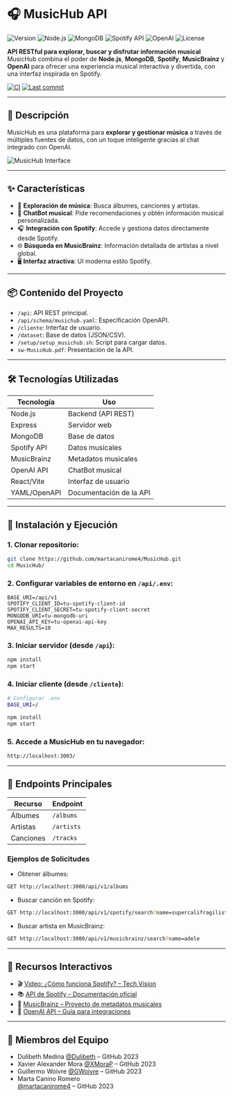 # 🎧 MusicHub API

![Version](https://img.shields.io/badge/version-2.0.0-yellow)
![Node.js](https://img.shields.io/badge/Node.js-v14%2B-green)
![MongoDB](https://img.shields.io/badge/Database-MongoDB-brightgreen)
![Spotify API](https://img.shields.io/badge/API-Spotify-blue)
![OpenAI](https://img.shields.io/badge/OpenAI-ChatBot-purple)
![License](https://img.shields.io/badge/license-MIT-lightgrey)

**API RESTful para explorar, buscar y disfrutar información musical**  
MusicHub combina el poder de **Node.js**, **MongoDB**, **Spotify**, **MusicBrainz** y **OpenAI** para ofrecer una experiencia musical interactiva y divertida, con una interfaz inspirada en Spotify.

[![CI](https://img.shields.io/github/actions/workflow/status/martacanirome4/MusicHub/ci.yml?branch=main)](https://github.com/martacanirome4/MusicHub/actions)
[![Last commit](https://img.shields.io/github/last-commit/martacanirome4/MusicHub)](https://github.com/martacanirome4/dark-matter-api/commits/main)

---

## 🎼 Descripción

MusicHub es una plataforma para **explorar y gestionar música** a través de múltiples fuentes de datos, con un toque inteligente gracias al chat integrado con OpenAI.

![MusicHub Interface](https://github.com/martacanirome4/MusicHub/assets/50625677/ebb53804-fa18-4419-bf0a-666e50f657a9)

---

## ✨ Características

- 🎵 **Exploración de música**: Busca álbumes, canciones y artistas.
- 💬 **ChatBot musical**: Pide recomendaciones y obtén información musical personalizada.
- 🎧 **Integración con Spotify**: Accede y gestiona datos directamente desde Spotify.
- 🌐 **Búsqueda en MusicBrainz**: Información detallada de artistas a nivel global.
- 🖥️ **Interfaz atractiva**: UI moderna estilo Spotify.

---

## 📦 Contenido del Proyecto

- `/api`: API REST principal.
- `/api/schema/musichub.yaml`: Especificación OpenAPI.
- `/cliente`: Interfaz de usuario.
- `/dataset`: Base de datos (JSON/CSV).
- `/setup/setup_musichub.sh`: Script para cargar datos.
- `sw-MusicHub.pdf`: Presentación de la API.

---

## 🛠️ Tecnologías Utilizadas

| Tecnología     | Uso                               |
|----------------|-----------------------------------|
| Node.js        | Backend (API REST)                |
| Express        | Servidor web                      |
| MongoDB        | Base de datos                     |
| Spotify API    | Datos musicales                   |
| MusicBrainz    | Metadatos musicales               |
| OpenAI API     | ChatBot musical                   |
| React/Vite     | Interfaz de usuario               |
| YAML/OpenAPI   | Documentación de la API           |

---

## 🚀 Instalación y Ejecución

### 1. Clonar repositorio:
```bash
git clone https://github.com/martacanirome4/MusicHub.git
cd MusicHub/
```

### 2. Configurar variables de entorno en `/api/.env`:
```env
BASE_URI=/api/v1
SPOTIFY_CLIENT_ID=tu-spotify-client-id
SPOTIFY_CLIENT_SECRET=tu-spotify-client-secret
MONGODB_URI=tu-mongodb-uri
OPENAI_API_KEY=tu-openai-api-key
MAX_RESULTS=10
```

### 3. Iniciar servidor (desde `/api`):
```bash
npm install
npm start
```

### 4. Iniciar cliente (desde `/cliente`):
```bash
# Configurar .env
BASE_URI=/

npm install
npm start
```

### 5. Accede a MusicHub en tu navegador:
```bash
http://localhost:3003/
```

---

## 🧩 Endpoints Principales

| Recurso     | Endpoint                                |
|-------------|-----------------------------------------|
| Álbumes     | `/albums`                               |
| Artistas    | `/artists`                              |
| Canciones   | `/tracks`                               |

### Ejemplos de Solicitudes

- Obtener álbumes:
```bash
GET http://localhost:3000/api/v1/albums
```
- Buscar canción en Spotify:
```bash
GET http://localhost:3000/api/v1/spotify/search?name=supercalifragilisticexpialidocious
```
- Buscar artista en MusicBrainz:
```bash
GET http://localhost:3000/api/v1/musicbrainz/search?name=adele
```

---

## 🎥 Recursos Interactivos

- 🎬 [Video: ¿Cómo funciona Spotify? – Tech Vision](https://www.youtube.com/watch?v=7Jr3e3bv5nQ)
- 📚 [API de Spotify – Documentación oficial](https://developer.spotify.com/documentation/web-api)
- 🎵 [MusicBrainz – Proyecto de metadatos musicales](https://musicbrainz.org/)
- 🤖 [OpenAI API – Guía para integraciones](https://platform.openai.com/docs/guides/gpt)

---

## 👥 Miembros del Equipo

- Dulibeth Medina
[@Dulibeth](https://github.com/Dulibeth) – GitHub 2023
- Xavier Alexander Mora
[@XMoraP](https://github.com/XMoraP) – GitHub 2023
- Guillermo Woivre
[@GWoivre](https://github.com/GWoivre) – GitHub 2023
- Marta Canino Romero  
[@martacanirome4](https://github.com/martacanirome4) – GitHub 2023
